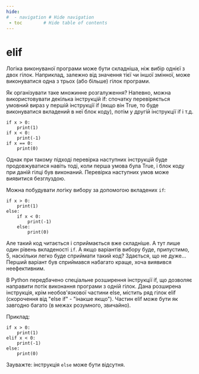 ```yaml
---
hide:
#  - navigation # Hide navigation
 - toc        # Hide table of contents
---
```


# elif
		
Логіка виконуваної програми може бути складніша, 
ніж вибір однієї з двох гілок. 
Наприклад, залежно від значення тієї чи іншої змінної, 
може виконуватися одна з трьох (або більше) гілок програми. 

Як організувати таке множинне розгалуження? 
Напевно, можна використовувати декілька інструкцій if: 
спочатку перевіряється умовний вираз у першій інструкції if 
(якщо він True, 
то буде виконуватися вкладений в неї блок коду), 
потім у другій інструкції if і т.д. 

	if x > 0:
		print(1)
	if x < 0:
		print(-1)
	if x == 0:
		print(0)

Однак при такому підході перевірка наступних інструкцій буде продовжуватися навіть тоді, 
коли перша умова була True, 
і блок коду при даній гілці був виконаний. 
Перевірка наступних умов може виявитися безглуздою.

Можна побудувати логіку вибору за допомогою вкладених `if`:

	if x > 0:
		print(1)
	else:
		if x < 0:
			print(-1)
		else:
			print(0)

Але такий код читається і сприймається вже складніше. 
А тут лише один рівень вкладеності `if`. 
А якщо варіантів вибору буде, припустимо, 5, 
наскільки легко буде сприймати такий код? 
Здається, що не дуже... 
Перший варіант був сприймався набагато краще, хоча виявився неефективним. 

В Python передбачено спеціальне розширення інструкції if, 
що дозволяє направити потік виконання програми з одній гілок. 
Дана розширена інструкція, 
крім необов'язкової частини else, 
містить ряд гілок elif 
(скорочення від "else if" - "інакше якщо").
Частин elif може бути як завгодно багато (в межах розумного, звичайно).

Приклад:

	if x > 0:
		print(1)
	elif x < 0:
		print(-1)
	else:
		print(0)

Зауважте: інструкція `else` може бути відсутня. 
